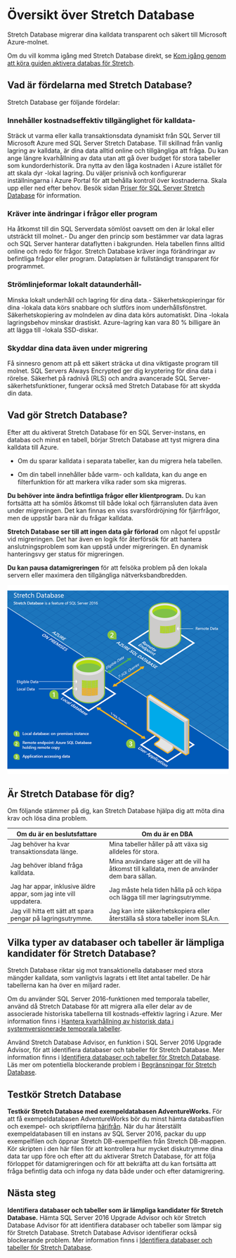 <properties
    pageTitle="Översikt över Stretch Database | Microsoft Azure"
    description="Läs om hur Stretch Database migrerar dina kalldata transparent och säkert till Microsoft Azure-molnet."
    services="sql-server-stretch-database"
    documentationCenter=""
    authors="douglaslMS"
    manager=""
    editor=""/>

<tags
    ms.service="sql-server-stretch-database"
    ms.workload="data-management"
    ms.tgt_pltfrm="na"
    ms.devlang="na"
    ms.topic="get-started-article"
    ms.date="06/27/2016"
    ms.author="douglasl"/>

# Översikt över Stretch Database

Stretch Database migrerar dina kalldata transparent och säkert till Microsoft Azure-molnet.

Om du vill komma igång med Stretch Database direkt, se [Kom igång genom att köra guiden aktivera databas för Stretch](sql-server-stretch-database-wizard.md).

## Vad är fördelarna med Stretch Database?
Stretch Database ger följande fördelar:

### Innehåller kostnadseffektiv tillgänglighet för kalldata\-
Sträck ut varma eller kalla transaktionsdata dynamiskt från SQL Server till Microsoft Azure med SQL Server Stretch Database. Till skillnad från vanlig lagring av kalldata, är dina data alltid online och tillgängliga att fråga. Du kan ange längre kvarhållning av data utan att gå över budget för stora tabeller som kundorderhistorik. Dra nytta av den låga kostnaden i Azure istället för att skala dyr \-lokal lagring. Du väljer prisnivå och konfigurerar inställningarna i Azure Portal för att behålla kontroll över kostnaderna. Skala upp eller ned efter behov. Besök sidan [Priser för SQL Server Stretch Database](https://azure.microsoft.com/pricing/details/sql-server-stretch-database/) för information.

### Kräver inte ändringar i frågor eller program
Ha åtkomst till din SQL Serverdata sömlöst oavsett om den är lokal eller utsträckt till molnet.\-  Du anger den princip som bestämmer var data lagras och SQL Server hanterar dataflytten i bakgrunden. Hela tabellen finns alltid online och redo för frågor. Stretch Database kräver inga förändringar av befintliga frågor eller program. Dataplatsen är fullständigt transparent för programmet.

### Strömlinjeformar lokalt dataunderhåll\-
Minska lokalt underhåll och lagring för dina data.\- Säkerhetskopieringar för dina \-lokala data körs snabbare och slutförs inom underhållsfönstret. Säkerhetskopiering av molndelen av dina data körs automatiskt. Dina \-lokala lagringsbehov minskar drastiskt. Azure-lagring kan vara 80 % billigare än att lägga till \-lokala SSD-diskar.

### Skyddar dina data även under migrering
Få sinnesro genom att på ett säkert sträcka ut dina viktigaste program till molnet. SQL Servers Always Encrypted ger dig kryptering för dina data i rörelse. Säkerhet på radnivå (RLS) och andra avancerade SQL Server-säkerhetsfunktioner, fungerar också med Stretch Database för att skydda din data.

## Vad gör Stretch Database?
Efter att du aktiverat Stretch Database för en SQL Server-instans, en databas och minst en tabell, börjar Stretch Database att tyst migrera dina kalldata till Azure.

-   Om du sparar kalldata i separata tabeller, kan du migrera hela tabellen.

-   Om din tabell innehåller både varm- och kalldata, kan du ange en filterfunktion för att markera vilka rader som ska migreras.

**Du behöver inte ändra befintliga frågor eller klientprogram.** Du kan fortsätta att ha sömlös åtkomst till både lokal och fjärransluten data även under migreringen. Det kan finnas en viss svarsfördröjning för fjärrfrågor, men de uppstår bara när du frågar kalldata.

**Stretch Database ser till att ingen data går förlorad** om något fel uppstår vid migreringen. Det har även en logik för återförsök för att hantera anslutningsproblem som kan uppstå under migreringen. En dynamisk hanteringsvy ger status för migreringen.

**Du kan pausa datamigreringen** för att felsöka problem på den lokala servern eller maximera den tillgängliga nätverksbandbredden.

![Översikt över Stretch Database][StretchOverviewImage1]

## Är Stretch Database för dig?
Om följande stämmer på dig, kan Stretch Database hjälpa dig att möta dina krav och lösa dina problem.

|Om du är en beslutsfattare|Om du är en DBA|
|------------------------------|-------------------|
|Jag behöver ha kvar transaktionsdata länge.|Mina tabeller håller på att växa sig alldeles för stora.|
|Jag behöver ibland fråga kalldata.|Mina användare säger att de vill ha åtkomst till kalldata, men de använder dem bara sällan.|
|Jag har appar, inklusive äldre appar, som jag inte vill uppdatera.|Jag måste hela tiden hålla på och köpa och lägga till mer lagringsutrymme.|
|Jag vill hitta ett sätt att spara pengar på lagringsutrymme.|Jag kan inte säkerhetskopiera eller återställa så stora tabeller inom SLA:n.|

## Vilka typer av databaser och tabeller är lämpliga kandidater för Stretch Database?
Stretch Database riktar sig mot transaktionella databaser med stora mängder kalldata, som vanligtvis lagrats i ett litet antal tabeller. De här tabellerna kan ha över en miljard rader.

Om du använder SQL Server 2016-funktionen med temporala tabeller, använd då Stretch Database för att migrera alla eller delar av de associerade historiska tabellerna till kostnads\-effektiv lagring i Azure. Mer information finns i [Hantera kvarhållning av historisk data i systemversionerade temporala tabeller](https://msdn.microsoft.com/library/mt637341.aspx).

Använd Stretch Database Advisor, en funktion i SQL Server 2016 Upgrade Advisor, för att identifiera databaser och tabeller för Stretch Database. Mer information finns i [Identifiera databaser och tabeller för Stretch Database](sql-server-stretch-database-identify-databases.md). Läs mer om potentiella blockerande problem i [Begränsningar för Stretch Database](sql-server-stretch-database-limitations.md).

## Testkör Stretch Database
**Testkör Stretch Database med exempeldatabasen AdventureWorks.** För att få exempeldatabasen AdventureWorks bör du minst hämta databasfilen och exempel- och skriptfilerna [härifrån](https://www.microsoft.com/download/details.aspx?id=49502). När du har återställt exempeldatabasen till en instans av SQL Server 2016, packar du upp exempelfilen och öppnar Stretch DB-exempelfilen från Stretch DB-mappen. Kör skripten i den här filen för att kontrollera hur mycket diskutrymme dina data tar upp före och efter att du aktiverar Stretch Database, för att följa förloppet för datamigreringen och för att bekräfta att du kan fortsätta att fråga befintlig data och infoga ny data både under och efter datamigrering.

## Nästa steg
**Identifiera databaser och tabeller som är lämpliga kandidater för Stretch Database.** Hämta SQL Server 2016 Upgrade Advisor och kör Stretch Database Advisor för att identifiera databaser och tabeller som lämpar sig för Stretch Database. Stretch Database Advisor identifierar också blockerande problem. Mer information finns i [Identifiera databaser och tabeller för Stretch Database](sql-server-stretch-database-identify-databases.md).

<!--Image references-->
[StretchOverviewImage1]: ./media/sql-server-stretch-database-overview/StretchDBOverview.png
[StretchOverviewImage2]: ./media/sql-server-stretch-database-overview/StretchDBOverview1.png
[StretchOverviewImage3]: ./media/sql-server-stretch-database-overview/StretchDBOverview2.png



<!--HONumber=sep16_HO1-->


